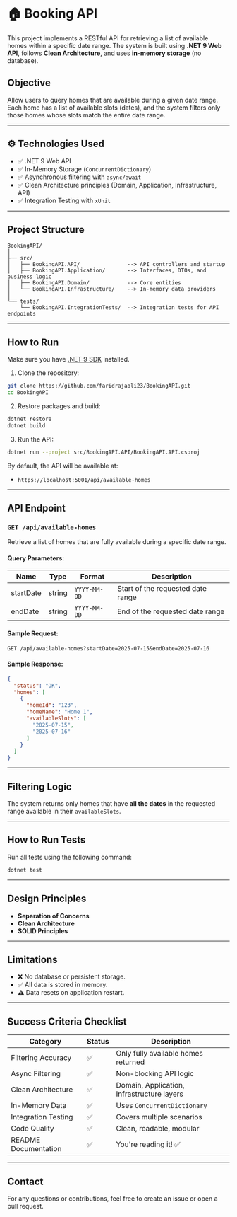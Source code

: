 # 🏠 Booking API

This project implements a RESTful API for retrieving a list of available homes within a specific date range. The system is built using **.NET 9 Web API**, follows **Clean Architecture**, and uses **in-memory storage** (no database).

##  Objective

Allow users to query homes that are available during a given date range. Each home has a list of available slots (dates), and the system filters only those homes whose slots match the entire date range.

---

## ⚙️ Technologies Used

- ✅ .NET 9 Web API  
- ✅ In-Memory Storage (`ConcurrentDictionary`)
- ✅ Asynchronous filtering with `async/await`
- ✅ Clean Architecture principles (Domain, Application, Infrastructure, API)
- ✅ Integration Testing with `xUnit`

---

##  Project Structure

```
BookingAPI/
│
├── src/
│   ├── BookingAPI.API/               --> API controllers and startup
│   ├── BookingAPI.Application/       --> Interfaces, DTOs, and business logic
│   ├── BookingAPI.Domain/            --> Core entities
│   └── BookingAPI.Infrastructure/    --> In-memory data providers
│
└── tests/
    └── BookingAPI.IntegrationTests/  --> Integration tests for API endpoints
```

---

##  How to Run

Make sure you have [.NET 9 SDK](https://dotnet.microsoft.com/en-us/download/dotnet/9.0) installed.

1. Clone the repository:
```bash
git clone https://github.com/faridrajabli23/BookingAPI.git
cd BookingAPI
```

2. Restore packages and build:
```bash
dotnet restore
dotnet build
```

3. Run the API:
```bash
dotnet run --project src/BookingAPI.API/BookingAPI.API.csproj
```

By default, the API will be available at:

- `https://localhost:5001/api/available-homes`

---

##  API Endpoint

### `GET /api/available-homes`

Retrieve a list of homes that are fully available during a specific date range.

#### Query Parameters:
| Name      | Type   | Format       | Description                          |
|-----------|--------|--------------|--------------------------------------|
| startDate | string | `YYYY-MM-DD` | Start of the requested date range    |
| endDate   | string | `YYYY-MM-DD` | End of the requested date range      |

#### Sample Request:
```
GET /api/available-homes?startDate=2025-07-15&endDate=2025-07-16
```

#### Sample Response:
```json
{
  "status": "OK",
  "homes": [
    {
      "homeId": "123",
      "homeName": "Home 1",
      "availableSlots": [
        "2025-07-15",
        "2025-07-16"
      ]
    }
  ]
}
```

---

##  Filtering Logic

The system returns only homes that have **all the dates** in the requested range available in their `availableSlots`.

---

##  How to Run Tests

Run all tests using the following command:

```bash
dotnet test
```

---

##  Design Principles

- **Separation of Concerns**
- **Clean Architecture**
- **SOLID Principles**

---

##  Limitations

- ❌ No database or persistent storage.
- ✅ All data is stored in memory.
- ⚠️ Data resets on application restart.

---

##  Success Criteria Checklist

| Category              | Status | Description |
|-----------------------|--------|-------------|
| Filtering Accuracy    | ✅     | Only fully available homes returned |
| Async Filtering       | ✅     | Non-blocking API logic |
| Clean Architecture    | ✅     | Domain, Application, Infrastructure layers |
| In-Memory Data        | ✅     | Uses `ConcurrentDictionary` |
| Integration Testing   | ✅     | Covers multiple scenarios |
| Code Quality          | ✅     | Clean, readable, modular |
| README Documentation  | ✅     | You're reading it! ✅ |

---

##  Contact

For any questions or contributions, feel free to create an issue or open a pull request.
